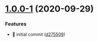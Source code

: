 # [1.0.0-1](https://github.com/actionsflow/actionsflow/compare/@actionsflow/trigger-aws_sns@1.0.0-alpha.1...v1.0.0-1) (2020-09-29)


### Features

* 🎸 initial commit ([d275509](https://github.com/actionsflow/actionsflow/commit/d2755093e6a0d80d7352f635d147424e4e0747bd))


